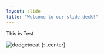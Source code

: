 ```yaml
---
layout: slide
title: "Welcome to our slide deck!"
---
```


This is Test

![dodgetocat](https://octodex.github.com/images/dodgetocat_v2.png)
{: .center}
